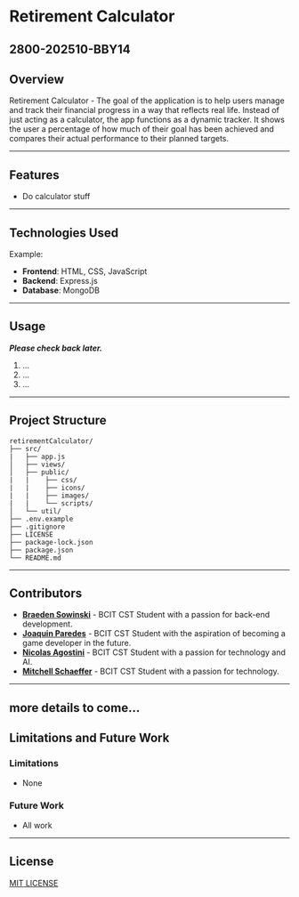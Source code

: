 # Retirement Calculator
## 2800-202510-BBY14

## Overview

Retirement Calculator - The goal of the application is to help users manage and track their financial progress in a way that reflects real life. Instead of just acting as a calculator, the app functions as a dynamic tracker. It shows the user a percentage of how much of their goal has been achieved and compares their actual performance to their planned targets.

---

## Features

- Do calculator stuff

---

## Technologies Used

Example:
- **Frontend**: HTML, CSS, JavaScript
- **Backend**: Express.js
- **Database**: MongoDB

---

## Usage

***Please check back later.***

1. ...
2. ...
3. ...

---

## Project Structure

```
retirementCalculator/
├── src/
|   ├── app.js
│   ├── views/
│   ├── public/
|   |    ├── css/
|   |    ├── icons/
|   |    ├── images/
|   |    └── scripts/
│   └── util/
├── .env.example
├── .gitignore
├── LICENSE
├── package-lock.json
├── package.json
└── README.md
```

---

## Contributors
- **[Braeden Sowinski](https://github.com/SowinskiBraeden)** - BCIT CST Student with a passion for back-end development.
- **[Joaquin Paredes](https://github.com/JoaquinPar)** - BCIT CST Student with the aspiration of becoming a game developer in the future.
- **[Nicolas Agostini](https://github.com/nicoagostini)** - BCIT CST Student with a passion for technology and AI.
- **[Mitchell Schaeffer](https://github.com/knighthawk4227)** - BCIT CST Student with a passion for technology.

---
## more details to come...

## Limitations and Future Work
### Limitations

- None

### Future Work

- All work

---

## License

[MIT LICENSE](/LICENSE)
